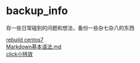 # backup_info
存一些日常碰到的问题和想法，备份一些杂七杂八的东西

[rebuild centos7](rebuild_system/centos7/README.md)   
[Markdown基本语法.md](learn_every_day/Markdown基本语法.md)  
[click小特效](每日总结/20190926_点击特效.html)  
